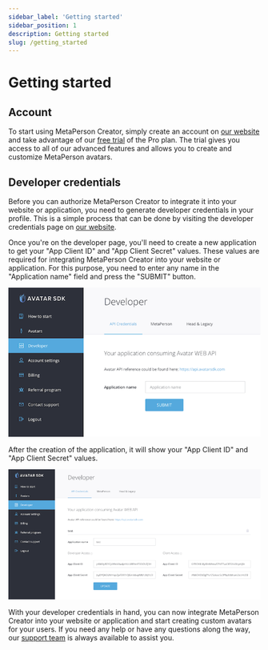 ```yaml
---
sidebar_label: 'Getting started'
sidebar_position: 1
description: Getting started
slug: /getting_started
---
```

# Getting started

## Account

To start using MetaPerson Creator, simply create an account on [our website](https://accounts.avatarsdk.com) and take advantage of our [free trial](https://avatarsdk.com/pricing-cloud/) of the Pro plan. The trial gives you access to all of our advanced features and allows you to create and customize MetaPerson avatars. 


## Developer credentials

Before you can authorize MetaPerson Creator to integrate it into your website or application, you need to generate developer credentials in your profile. This is a simple process that can be done by visiting the developer credentials page on [our website](https://accounts.avatarsdk.com/developer/#web-api).

Once you're on the developer page, you'll need to create a new application to get your "App Client ID" and "App Client Secret" values. These values are required for integrating MetaPerson Creator into your website or application. For this purpose, you need to enter any name in the "Application name" field and press the "SUBMIT" button.

![](./img/application.png)

After the creation of the application, it will show your "App Client ID" and "App Client Secret" values.

![](./img/credentials.png)

With your developer credentials in hand, you can now integrate MetaPerson Creator into your website or application and start creating custom avatars for your users. If you need any help or have any questions along the way, our [support team](mailto:support@avatarsdk.com) is always available to assist you.
